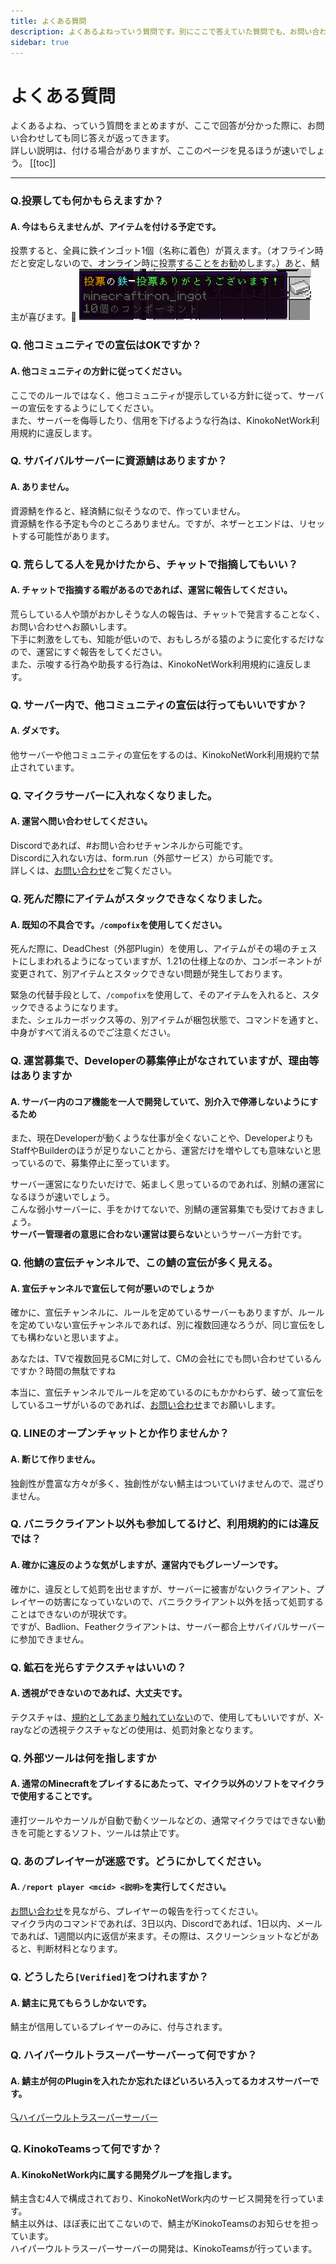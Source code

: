 ```yaml
---
title: よくある質問
description: よくあるよねっていう質問です。別にここで答えていた質問でも、お問い合わせでは反応します。
sidebar: true
---
```

# よくある質問
よくあるよね、っていう質問をまとめますが、ここで回答が分かった際に、お問い合わせしても同じ答えが返ってきます。<br>
詳しい説明は、付ける場合がありますが、ここのページを見るほうが速いでしょう。
[[toc]]

---

### Q.投票しても何かもらえますか？
#### A. 今はもらえませんが、アイテムを付ける予定です。
投票すると、全員に鉄インゴット1個（名称に着色）が貰えます。（オフライン時だと安定しないので、オンライン時に投票することをお勧めします。）あと、鯖主が喜びます。🎉
![vote_IronIngot](../images/voteiron_ingot.png)

### Q. 他コミュニティでの宣伝はOKですか？
#### A. 他コミュニティの方針に従ってください。
ここでのルールではなく、他コミュニティが提示している方針に従って、サーバーの宣伝をするようにしてください。<br>
また、サーバーを侮辱したり、信用を下げるような行為は、KinokoNetWork利用規約に違反します。

### Q. サバイバルサーバーに資源鯖はありますか？
#### A. ありません。
資源鯖を作ると、経済鯖に似そうなので、作っていません。<br>
資源鯖を作る予定も今のところありません。ですが、ネザーとエンドは、リセットする可能性があります。

### Q. 荒らしてる人を見かけたから、チャットで指摘してもいい？
#### A. チャットで指摘する暇があるのであれば、運営に報告してください。
荒らしている人や頭がおかしそうな人の報告は、チャットで発言することなく、お問い合わせへお願いします。<br>
下手に刺激をしても、知能が低いので、おもしろがる猿のように変化するだけなので、運営にすぐ報告をしてください。<br>
また、示唆する行為や助長する行為は、KinokoNetWork利用規約に違反します。

### Q. サーバー内で、他コミュニティの宣伝は行ってもいいですか？
#### A. ダメです。
他サーバーや他コミュニティの宣伝をするのは、KinokoNetWork利用規約で禁止されています。

### Q. マイクラサーバーに入れなくなりました。
#### A. 運営へ問い合わせしてください。
Discordであれば、#お問い合わせチャンネルから可能です。<br>
Discordに入れない方は、form.run（外部サービス）から可能です。<br>
詳しくは、[お問い合わせ](contact.md)をご覧ください。

### Q. 死んだ際にアイテムがスタックできなくなりました。
#### A. 既知の不具合です。`/compofix`を使用してください。
死んだ際に、DeadChest（外部Plugin）を使用し、アイテムがその場のチェストにしまわれるようになっていますが、1.21の仕様上なのか、コンポーネントが変更されて、別アイテムとスタックできない問題が発生しております。<br>

緊急の代替手段として、`/compofix`を使用して、そのアイテムを入れると、スタックできるようになります。<br>
また、シェルカーボックス等の、別アイテムが梱包状態で、コマンドを通すと、中身がすべて消えるのでご注意ください。

### Q. 運営募集で、Developerの募集停止がなされていますが、理由等はありますか
#### A. サーバー内のコア機能を一人で開発していて、別介入で停滞しないようにするため
また、現在Developerが動くような仕事が全くないことや、DeveloperよりもStaffやBuilderのほうが足りないことから、運営だけを増やしても意味ないと思っているので、募集停止に至っています。<br>

サーバー運営になりたいだけで、妬ましく思っているのであれば、別鯖の運営になるほうが速いでしょう。<br>
こんな弱小サーバーに、手をかけてないで、別鯖の運営募集でも受けておきましょう。<br>
**サーバー管理者の意思に合わない運営は要らない**というサーバー方針です。<br>

### Q. 他鯖の宣伝チャンネルで、この鯖の宣伝が多く見える。
#### A. 宣伝チャンネルで宣伝して何が悪いのでしょうか
確かに、宣伝チャンネルに、ルールを定めているサーバーもありますが、ルールを定めていない宣伝チャンネルであれば、別に複数回連なろうが、同じ宣伝をしても構わないと思いますよ。<br>

あなたは、TVで複数回見るCMに対して、CMの会社にでも問い合わせているんですか？時間の無駄ですね<br>

本当に、宣伝チャンネルでルールを定めているのにもかかわらず、破って宣伝をしているユーザがいるのであれば、[お問い合わせ](contact.md)までお願いします。

### Q. LINEのオープンチャットとか作りませんか？
#### A. 断じて作りません。
独創性が豊富な方々が多く、独創性がない鯖主はついていけませんので、混ざりません。

### Q. バニラクライアント以外も参加してるけど、利用規約的には違反では？
#### A. 確かに違反のような気がしますが、運営内でもグレーゾーンです。
確かに、違反として処罰を出せますが、サーバーに被害がないクライアント、プレイヤーの妨害になっていないので、バニラクライアント以外を括って処罰することはできないのが現状です。<br>
ですが、Badlion、Featherクライアントは、サーバー都合上サバイバルサーバーに参加できません。

### Q. 鉱石を光らすテクスチャはいいの？
#### A. 透視ができないのであれば、大丈夫です。
テクスチャは、[規約としてあまり触れていない](mod.md)ので、使用してもいいですが、X-rayなどの透視テクスチャなどの使用は、処罰対象となります。

### Q. 外部ツールは何を指しますか
#### A. 通常のMinecraftをプレイするにあたって、マイクラ以外のソフトをマイクラで使用することです。
連打ツールやカーソルが自動で動くツールなどの、通常マイクラではできない動きを可能とするソフト、ツールは禁止です。

### Q. あのプレイヤーが迷惑です。どうにかしてください。
#### A. `/report player <mcid> <説明>`を実行してください。
[お問い合わせ](contact.md)を見ながら、プレイヤーの報告を行ってください。<br>
マイクラ内のコマンドであれば、3日以内、Discordであれば、1日以内、メールであれば、1週間以内に返信が来ます。その際は、スクリーンショットなどがあると、判断材料となります。

### Q. どうしたら`[Verified]`をつけれますか？
#### A. 鯖主に見てもらうしかないです。
鯖主が信用しているプレイヤーのみに、付与されます。

### Q. ハイパーウルトラスーパーサーバーって何ですか？
#### A. 鯖主が何のPluginを入れたか忘れたほどいろいろ入ってるカオスサーバーです。
[🔍ハイパーウルトラスーパーサーバー](../server/hyperultrasuper)

### Q. KinokoTeamsって何ですか？
#### A. KinokoNetWork内に属する開発グループを指します。
鯖主含む4人で構成されており、KinokoNetWork内のサービス開発を行っています。<br>
鯖主以外は、ほぼ表に出てこないので、鯖主がKinokoTeamsのお知らせを担っています。<br>
ハイパーウルトラスーパーサーバーの開発は、KinokoTeamsが行っています。